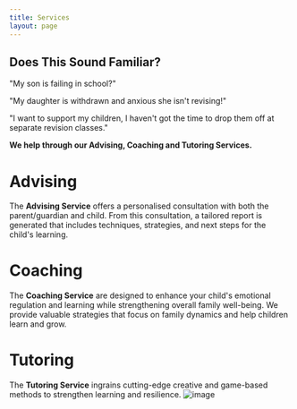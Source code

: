 ```yaml
---
title: Services
layout: page
---
```


## Does This Sound Familiar?


"My son is failing in school?"

"My daughter is withdrawn and anxious she isn't revising!" 

"I want to support my children, I haven't got the time to drop them off at separate revision classes."

**We help through our Advising, Coaching and Tutoring Services.**
# Advising
The **Advising Service** offers a personalised consultation with both the parent/guardian and child. From this consultation, a tailored report is generated that includes techniques, strategies, and next steps for the child's learning.
# Coaching 

The **Coaching Service** are designed to enhance your child's emotional regulation and learning while strengthening overall family well-being. We provide valuable strategies that focus on family dynamics and help children learn and grow.
# Tutoring 

The **Tutoring Service**  ingrains cutting-edge creative and game-based methods to strengthen learning and resilience.
![image](https://NavWeb.b-cdn.net/1728.jpg)
